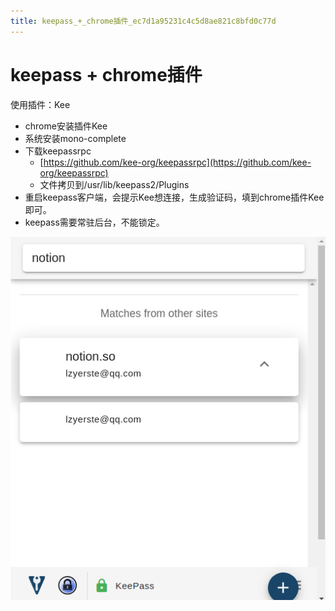 ```yaml
---
title: keepass_+_chrome插件_ec7d1a95231c4c5d8ae821c8bfd0c77d
---
```


# keepass + chrome插件

使用插件：Kee

- chrome安装插件Kee
- 系统安装mono-complete
- 下载keepassrpc
    - [https://github.com/kee-org/keepassrpc](https://github.com/kee-org/keepassrpc)
    - 文件拷贝到/usr/lib/keepass2/Plugins
- 重启keepass客户端，会提示Kee想连接，生成验证码，填到chrome插件Kee即可。
- keepass需要常驻后台，不能锁定。

![2022-05-02_11-21-13](keepass%20+%20chrome插件%20ec7d1a95231c4c5d8ae821c8bfd0c77d/2022-05-02_11-21-13.png)